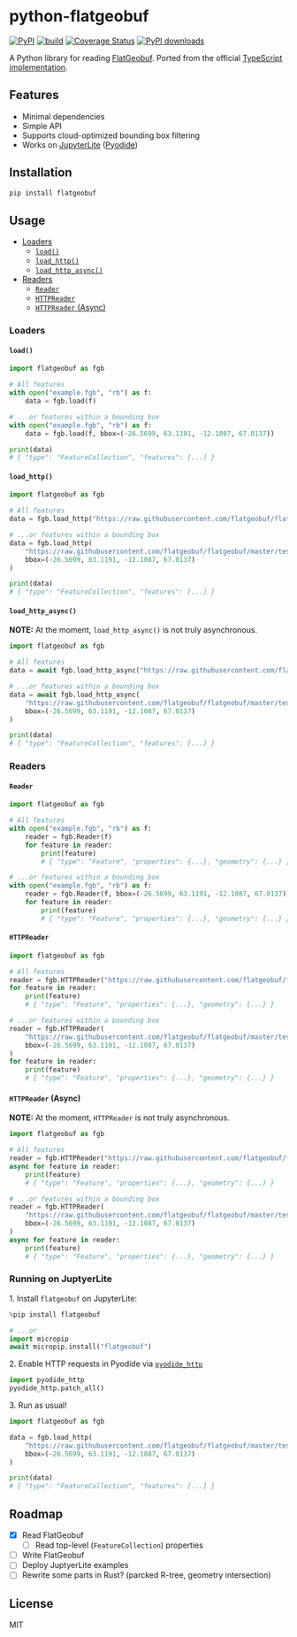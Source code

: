 # python-flatgeobuf

[![PyPI](https://img.shields.io/pypi/v/flatgeobuf.svg)](https://pypi.org/project/flatgeobuf/)
[![build](https://github.com/ozekik/python-flatgeobuf/actions/workflows/ci.yaml/badge.svg)](https://github.com/ozekik/python-flatgeobuf/actions/workflows/ci.yaml)
[![Coverage Status](https://codecov.io/gh/ozekik/python-flatgeobuf/branch/master/graph/badge.svg)](https://codecov.io/gh/ozekik/python-flatgeobuf)
[![PyPI downloads](https://img.shields.io/pypi/dm/flatgeobuf.svg)](https://pypistats.org/packages/flatgeobuf)

A Python library for reading [FlatGeobuf](https://flatgeobuf.org/).
Ported from the official [TypeScript implementation](https://github.com/flatgeobuf/flatgeobuf/tree/master/src/ts).

## Features

- Minimal dependencies
- Simple API
- Supports cloud-optimized bounding box filtering
- Works on [JupyterLite](https://github.com/jupyterlite/jupyterlite) ([Pyodide](https://pyodide.org/))

## Installation

```bash
pip install flatgeobuf
```

## Usage

- [Loaders](#loaders)
    - [`load()`](#load)
    - [`load_http()`](#load_http)
    - [`load_http_async()`](#load_http_async)
- [Readers](#readers)
    - [`Reader`](#reader)
    - [`HTTPReader`](#httpreader)
    - [`HTTPReader` (Async)](#httpreader-async)

### Loaders

#### `load()`

```python
import flatgeobuf as fgb

# All features
with open("example.fgb", "rb") as f:
    data = fgb.load(f)

# ...or features within a bounding box
with open("example.fgb", "rb") as f:
    data = fgb.load(f, bbox=(-26.5699, 63.1191, -12.1087, 67.0137))

print(data)
# { "type": "FeatureCollection", "features": [...] }
```

#### `load_http()`

```python
import flatgeobuf as fgb

# All features
data = fgb.load_http("https://raw.githubusercontent.com/flatgeobuf/flatgeobuf/master/test/data/countries.fgb")

# ...or features within a bounding box
data = fgb.load_http(
    "https://raw.githubusercontent.com/flatgeobuf/flatgeobuf/master/test/data/countries.fgb",
    bbox=(-26.5699, 63.1191, -12.1087, 67.0137)
)

print(data)
# { "type": "FeatureCollection", "features": [...] }
```

#### `load_http_async()`

**NOTE:** At the moment, `load_http_async()` is not truly asynchronous.

```python
import flatgeobuf as fgb

# All features
data = await fgb.load_http_async("https://raw.githubusercontent.com/flatgeobuf/flatgeobuf/master/test/data/countries.fgb")

# ...or features within a bounding box
data = await fgb.load_http_async(
    "https://raw.githubusercontent.com/flatgeobuf/flatgeobuf/master/test/data/countries.fgb",
    bbox=(-26.5699, 63.1191, -12.1087, 67.0137)
)

print(data)
# { "type": "FeatureCollection", "features": [...] }
```

### Readers

#### `Reader`

```python
import flatgeobuf as fgb

# All features
with open("example.fgb", "rb") as f:
    reader = fgb.Reader(f)
    for feature in reader:
        print(feature)
        # { "type": "Feature", "properties": {...}, "geometry": {...} }

# ...or features within a bounding box
with open("example.fgb", "rb") as f:
    reader = fgb.Reader(f, bbox=(-26.5699, 63.1191, -12.1087, 67.0137))
    for feature in reader:
        print(feature)
        # { "type": "Feature", "properties": {...}, "geometry": {...} }
```

#### `HTTPReader`

```python
import flatgeobuf as fgb

# All features
reader = fgb.HTTPReader("https://raw.githubusercontent.com/flatgeobuf/flatgeobuf/master/test/data/countries.fgb")
for feature in reader:
    print(feature)
    # { "type": "Feature", "properties": {...}, "geometry": {...} }

# ...or features within a bounding box
reader = fgb.HTTPReader(
    "https://raw.githubusercontent.com/flatgeobuf/flatgeobuf/master/test/data/countries.fgb",
    bbox=(-26.5699, 63.1191, -12.1087, 67.0137)
)
for feature in reader:
    print(feature)
    # { "type": "Feature", "properties": {...}, "geometry": {...} }
```

#### `HTTPReader` (Async)

**NOTE:** At the moment, `HTTPReader` is not truly asynchronous.

```python
import flatgeobuf as fgb

# All features
reader = fgb.HTTPReader("https://raw.githubusercontent.com/flatgeobuf/flatgeobuf/master/test/data/countries.fgb")
async for feature in reader:
    print(feature)
    # { "type": "Feature", "properties": {...}, "geometry": {...} }

# ...or features within a bounding box
reader = fgb.HTTPReader(
    "https://raw.githubusercontent.com/flatgeobuf/flatgeobuf/master/test/data/countries.fgb",
    bbox=(-26.5699, 63.1191, -12.1087, 67.0137)
)
async for feature in reader:
    print(feature)
    # { "type": "Feature", "properties": {...}, "geometry": {...} }
```

### Running on JuptyerLite

1\. Install `flatgeobuf` on JupyterLite:

```python
%pip install flatgeobuf

# ...or
import micropip
await micropip.install("flatgeobuf")
```

2\. Enable HTTP requests in Pyodide via [`pyodide_http`](https://github.com/koenvo/pyodide-http)

```python
import pyodide_http
pyodide_http.patch_all()
```

3\. Run as usual!

```python
import flatgeobuf as fgb

data = fgb.load_http(
    "https://raw.githubusercontent.com/flatgeobuf/flatgeobuf/master/test/data/countries.fgb",
    bbox=(-26.5699, 63.1191, -12.1087, 67.0137)
)

print(data)
# { "type": "FeatureCollection", "features": [...] }
```

## Roadmap

- [x] Read FlatGeobuf
  - [ ] Read top-level (`FeatureCollection`) properties
- [ ] Write FlatGeobuf
- [ ] Deploy JuptyerLite examples
- [ ] Rewrite some parts in Rust? (parcked R-tree, geometry intersection)

## License

MIT
